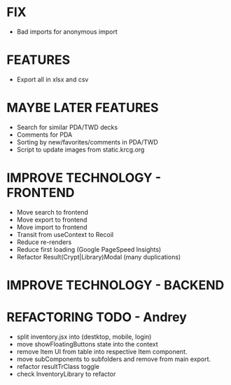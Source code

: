 # FIX
- Bad imports for anonymous import

# FEATURES
- Export all in xlsx and csv

# MAYBE LATER FEATURES
- Search for similar PDA/TWD decks
- Comments for PDA
- Sorting by new/favorites/comments in PDA/TWD
- Script to update images from static.krcg.org

# IMPROVE TECHNOLOGY - FRONTEND
- Move search to frontend
- Move export to frontend
- Move import to frontend
- Transit from useContext to Recoil
- Reduce re-renders
- Reduce first loading (Google PageSpeed Insights)
- Refactor Result(Crypt|Library)Modal (many duplications)

# IMPROVE TECHNOLOGY - BACKEND

# REFACTORING TODO - Andrey
- split inventory.jsx into (destktop, mobile, login)
- move showFloatingButtons state into the context
- remove Item UI from table into respective Item component.
- move subComponents to subfolders and remove from main export.
- refactor resultTrClass toggle
- check InventoryLibrary to refactor
